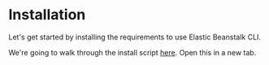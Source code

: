 # Installation  

Let's get started by installing the requirements to use Elastic Beanstalk CLI.

We're going to walk through the install script [here](https://github.com/aws/aws-elastic-beanstalk-cli-setup). Open this in a new tab.
